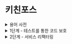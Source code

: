 # 키친포스

<details>
<summary>용어 사전</summary>

| 한글명 | 영문명 | 설명 |
| --- | --- | --- |
| 상품 | product | 메뉴를 관리하는 기준이 되는 데이터 |
| 메뉴 그룹 | menu group | 메뉴 묶음, 분류 |
| 메뉴 | menu | 메뉴 그룹에 속하는 실제 주문 가능 단위 |
| 메뉴 상품 | menu product | 메뉴에 속하는 수량이 있는 상품 |
| 금액 | amount | 가격 * 수량 |
| 주문 테이블 | order table | 매장에서 주문이 발생하는 영역 |
| 빈 테이블 | empty table | 주문을 등록할 수 없는 주문 테이블 |
| 주문 | order | 매장에서 발생하는 주문 |
| 주문 상태 | order status | 주문은 조리 ➜ 식사 ➜ 계산 완료 순서로 진행된다. |
| 방문한 손님 수 | number of guests | 필수 사항은 아니며 주문은 0명으로 등록할 수 있다. |
| 단체 지정 | table group | 통합 계산을 위해 개별 주문 테이블을 그룹화하는 기능 |
| 주문 항목 | order line item | 주문에 속하는 수량이 있는 메뉴 |
| 매장 식사 | eat in | 포장하지 않고 매장에서 식사하는 것 |

</details>

<details>
<summary>1단계 - 테스트를 통한 코드 보호</summary>

## 요구 사항

- [x] kitchenpos 패키지의 코드를 보고 요구 사항을 README.md에 작성
    - [마크다운(Markdown) - Dooray!](https://dooray.com/htmls/guides/markdown_ko_KR.html)
- [x] 요구 사항을 토대로 모든 Business Object에 대한 테스트 코드 작성
    - [Testing in Spring Boot - Baeldung](https://www.baeldung.com/spring-boot-testing)
    - [Exploring the Spring Boot TestRestTemplate](https://www.baeldung.com/spring-boot-testresttemplate)
- [x] Lombok 사용하지 않기
    - [Lombok 사용상 주의점(Pitfall)](https://kwonnam.pe.kr/wiki/java/lombok/pitfall)

---

## 구현 기능 목록

### 상품(product)

- 등록
    - 가격이 null이거나 0보다 작으면 등록할 수 없다.
- 목록 조회

### 메뉴 그룹(menu group)

- 등록
- 목록 조회

### 메뉴(menu)

- 등록
    - 가격이 null이거나 0보다 작으면 등록할 수 없다.
    - 메뉴 그룹이 존재하지 않으면 등록할 수 없다.
    - 존재하지 않는 상품이 포함되어 있으면 등록할 수 없다.
    - 메뉴 금액이 각 상품 금액의 합보다 크면 등록할 수 없다.
- 목록 조회

### 주문(order)

- 등록
    - 주문 항목이 존재하지 않는다면 등록할 수 없다.
    - 존재하지 않는 메뉴가 포함되어 있으면 등록할 수 없다.
    - 주문 테이블이 존재하지 않는다면 등록할 수 없다.
    - 주문 테이블이 빈 테이블이면 등록할 수 없다.
- 목록 조회
- 상태 변경
    - 존재하지 않는 주문이면 변경할 수 없다.
    - 현재 상태가 `COMPLETION`이면 변경할 수 없다.

### 테이블(table)

- 등록
- 목록 조회
- 빈 테이블로 변경
    - 존재하지 않는 주문 테이블이면 변경할 수 없다.
    - 단체 지정에 포함된 테이블이면 변경할 수 없다.
    - 주문 상태가 `COOKING`이거나 `MEAL`이면 변경할 수 없다.
- 방문한 손님 수 변경
    - 손님의 수가 0보다 작으면 변경할 수 없다.
    - 존재하지 않는 주문 테이블이면 변경할 수 없다.
    - 빈 테이블이면 변경할 수 없다.

### 단체 지정(table group)

- 등록
    - 주문 테이블이 존재하지 않거나 2개보다 적으면 등록할 수 없다.
    - 존재하지 않는 주문 테이블이 포함되어 있다면 등록할 수 없다.
    - 비어있지 않은 테이블이나 이미 다른 단체에 지정된 테이블이 포함되어 있다면 등록할 수 없다.
- 단체 해제
    - 주문 상태가 `COOKING`이거나 `MEAL`인 테이블이 존재한다면 해제할 수 없다.

---

## 리팩터링

- 테스트
    - [x] 자주 사용되는 도메인을 픽스쳐로 분리하기
- 컨벤션
    - [x] 클래스 시작 줄과 필드 사이에 공백 추가
    - [x] 세미콜론을 마지막 코드 뒤에 붙이기

---

고민 사항

- 비어있는 테이블이라면 numberOfGuests를 무조건 0으로 해야하지 않을까?

</details>

<details>
<summary>2단계 - 서비스 리팩터링</summary>

## 요구 사항

- 단위 테스트하기 어려운 코드와 단위 테스트 가능한 코드를 분리
- 단위 테스트 가능한 코드에 대해 단위 테스트를 구현
- 가능하다면 JPA 적용하는 경험

## 리팩터링

- 테스트
    - [ ] nested 어노테이션 사용해보기
    - [ ] 인수 테스트도 추가해보기
    - [ ] repository, dao 테스트
- 도메인
    - [ ] 불필요한 setter 없애기
    - [ ] 도메인에서 처리 가능한 비지니스 로직을 서비스로부터 책임 분리
    - [ ] 상황에 따라 필요한 부생성자 만들기
    - [ ] DB에 저장하기 위해 형태가 다른 생성자를 사용하는 문제를 dto로 해결할 방법 고민해보기
- 컨트롤러
    - [ ] request를 domain 대신 dto로 받도록 수정
- repository & service
    - 조회시 존재하지 않는 경우 예외 처리를 어디서 하면 좋을지 고민해보기
- dao
    - dao에 @Repository를 사용할지 @Component를 사용할지 생각히보기
- etc
  - JPA 고려해보기

</details>
